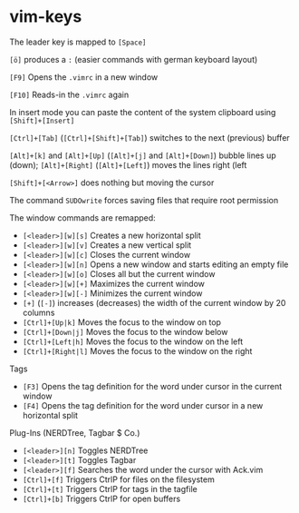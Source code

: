 vim-keys
========

The leader key is mapped to `[Space]`

`[ö]` produces a `:` (easier commands with german keyboard layout)

`[F9]` Opens the `.vimrc` in a new window

`[F10]` Reads-in the `.vimrc` again

In insert mode you can paste the content of the system clipboard using `[Shift]+[Insert]`

`[Ctrl]+[Tab]` (`[Ctrl]+[Shift]+[Tab]`) switches to the next (previous) buffer

`[Alt]+[k]` and `[Alt]+[Up]` (`[Alt]+[j]` and `[Alt]+[Down]`) bubble lines up (down); `[Alt]+[Right]` (`[Alt]+[Left]`) moves the lines right (left

`[Shift]+[<Arrow>]` does nothing but moving the cursor

The command `SUDOwrite` forces saving files that require root permission

The window commands are remapped:
- `[<leader>][w][s]` Creates a new horizontal split
- `[<leader>][w][v]` Creates a new vertical split
- `[<leader>][w][c]` Closes the current window
- `[<leader>][w][n]` Opens a new window and starts editing an empty file
- `[<leader>][w][o]` Closes all but the current window
- `[<leader>][w][+]` Maximizes the current window
- `[<leader>][w][-]` Minimizes the current window
- `[+]` (`[-]`) increases (decreases) the width of the current window by 20 columns
- `[Ctrl]+[Up|k]` Moves the focus to the window on top
- `[Ctrl]+[Down|j]` Moves the focus to the window below
- `[Ctrl]+[Left|h]` Moves the focus to the window on the left
- `[Ctrl]+[Right|l]` Moves the focus to the window on the right

Tags
- `[F3]` Opens the tag definition for the word under cursor in the current window
- `[F4]` Opens the tag definition for the word under cursor in a new horizontal split

Plug-Ins (NERDTree, Tagbar $ Co.)
- `[<leader>][n]` Toggles NERDTree
- `[<leader>][t]` Toggles Tagbar
- `[<leader>][f]` Searches the word under the cursor with Ack.vim
- `[Ctrl]+[f]` Triggers CtrlP for files on the filesystem
- `[Ctrl]+[t]` Triggers CtrlP for tags in the tagfile
- `[Ctrl]+[b]` Triggers CtrlP for open buffers
